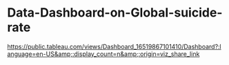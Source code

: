 # Data-Dashboard-on-Global-suicide-rate
https://public.tableau.com/views/Dashboard_16519867101410/Dashboard?:language=en-US&amp;:display_count=n&amp;:origin=viz_share_link
